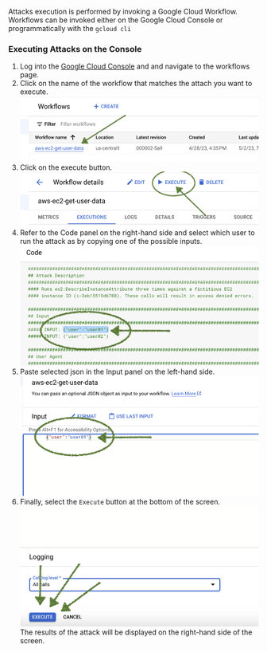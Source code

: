 Attacks execution is performed by invoking a Google Cloud Workflow. Workflows can be invoked either on the Google Cloud Console or programmatically with the `gcloud cli`

### Executing Attacks on the Console
1. Log into the [Google Cloud Console](https://console.cloud.google.com/workflows/) and and navigate to the workflows page.
2. Click on the name of the workflow that matches the attach you want to execute.
![](../images/select-a-workflow.png)
3. Click on the execute button.
![](../images/execute-button.png)
4. Refer to the Code panel on the right-hand side and select which user to run the attack as by copying one of the possible inputs.
![](../images/select-a-user.png)
5. Paste selected json in the Input panel on the left-hand side.
![](../images/paste-json.png)
6. Finally, select the `Execute` button at the bottom of the screen.
![](../images/execute-button-2.png)
The results of the attack will be displayed on the right-hand side of the screen.